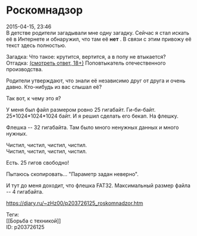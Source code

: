 Роскомнадзор
=============

   
 2015-04-15, 23:46   
  В детстве родители загадывали мне одну загадку. Сейчас я стал искать её в Интернете и обнаружил, что там её  **нет**  . В связи с этим привожу её текст здесь полностью.   
   
 Загадка: Что такое: крутится, вертится, а в попу не втыкается?   
 Отгадка:  [(смотреть ответ, 18+)](https://zHz00.diary.ru/p203726125.htm?index=1#linkmore203726125m1)    Поповтыкатель отечественного производства.     
   
 Родители утверждают, что знали её независимо друг от друга и очень давно. Кто-нибудь из вас слышал её?   
   
 Так вот, к чему это я?   
   
 У меня был файл размером ровно 25 гигабайт. Ги-би-байт. 25\*1024\*1024\*1024 байт. И я решил сделать его бекап. На флешку.   
   
 Флешка -- 32 гигабайта. Там было много ненужных данных и много нужных.   
   
 Чистил, чистил, чистил, чистил.   
 Чистил, чистил, чистил, чистил.   
   
 Есть. 25 гигов свободно!   
   
 Пытаюсь скопировать... "Параметр задан неверно".   
   
 И тут до меня доходит, что флешка FAT32. Максимальный размер файла -- 4 гигабайта.   
    
 <https://diary.ru/~zHz00/p203726125_roskomnadzor.htm>   
   
 Теги:   
 [[Борьба с техникой]]   
 ID: p203726125